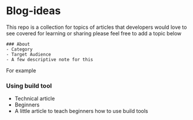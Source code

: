 # Blog-ideas
This repo is a collection for topics of articles that developers would love to see covered for learning or sharing please feel free to add a topic below

```
### About
- Category
- Target Audience
- A few descriptive note for this
```

For example
### Using build tool
- Technical article
- Beginners
- A little article to teach beginners how to use build tools
